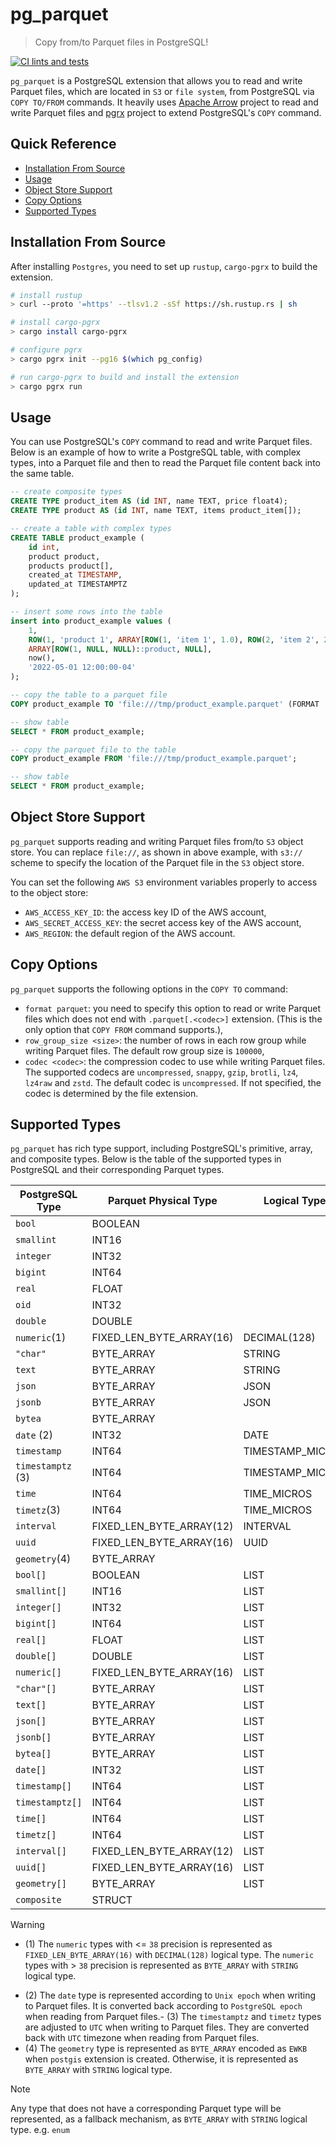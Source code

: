 # pg_parquet

> Copy from/to Parquet files in PostgreSQL!

[![CI lints and tests](https://github.com/aykut-bozkurt/pg_parquet/actions/workflows/ci.yml/badge.svg)](https://github.com/aykut-bozkurt/pg_parquet/actions/workflows/ci.yml)

`pg_parquet` is a PostgreSQL extension that allows you to read and write Parquet files, which are located in `S3` or `file system`, from PostgreSQL via `COPY TO/FROM` commands. It heavily uses [Apache Arrow](https://arrow.apache.org/rust/arrow/) project to read and write Parquet files and [pgrx](https://github.com/pgcentralfoundation/pgrx) project to extend PostgreSQL's `COPY` command.

## Quick Reference
- [Installation From Source](#installation-from-source)
- [Usage](#usage)
- [Object Store Support](#object-store-support)
- [Copy Options](#copy-options)
- [Supported Types](#supported-types)

## Installation From Source
After installing `Postgres`, you need to set up `rustup`, `cargo-pgrx` to build the extension.

```bash
# install rustup
> curl --proto '=https' --tlsv1.2 -sSf https://sh.rustup.rs | sh

# install cargo-pgrx
> cargo install cargo-pgrx

# configure pgrx
> cargo pgrx init --pg16 $(which pg_config)

# run cargo-pgrx to build and install the extension
> cargo pgrx run
```

## Usage
You can use PostgreSQL's `COPY` command to read and write Parquet files. Below is an example of how to write a PostgreSQL table, with complex types, into a Parquet file and then to read the Parquet file content back into the same table.

```sql
-- create composite types
CREATE TYPE product_item AS (id INT, name TEXT, price float4);
CREATE TYPE product AS (id INT, name TEXT, items product_item[]);

-- create a table with complex types
CREATE TABLE product_example (
    id int,
    product product,
    products product[],
    created_at TIMESTAMP,
    updated_at TIMESTAMPTZ
);

-- insert some rows into the table
insert into product_example values (
    1,
    ROW(1, 'product 1', ARRAY[ROW(1, 'item 1', 1.0), ROW(2, 'item 2', 2.0), NULL]::product_item[])::product,
    ARRAY[ROW(1, NULL, NULL)::product, NULL],
    now(),
    '2022-05-01 12:00:00-04'
);

-- copy the table to a parquet file
COPY product_example TO 'file:///tmp/product_example.parquet' (FORMAT 'parquet', CODEC 'gzip');

-- show table
SELECT * FROM product_example;

-- copy the parquet file to the table
COPY product_example FROM 'file:///tmp/product_example.parquet';

-- show table
SELECT * FROM product_example;
```

## Object Store Support
`pg_parquet` supports reading and writing Parquet files from/to `S3` object store. You can replace `file://`, as shown in above example, with `s3://` scheme to specify the location of the Parquet file in the `S3` object store.

You can set the following `AWS S3` environment variables properly to access to the object store:
- `AWS_ACCESS_KEY_ID`: the access key ID of the AWS account,
- `AWS_SECRET_ACCESS_KEY`: the secret access key of the AWS account,
- `AWS_REGION`: the default region of the AWS account.

## Copy Options
`pg_parquet` supports the following options in the `COPY TO` command:
- `format parquet`: you need to specify this option to read or write Parquet files which does not end with `.parquet[.<codec>]` extension. (This is the only option that `COPY FROM` command supports.),
- `row_group_size <size>`: the number of rows in each row group while writing Parquet files. The default row group size is `100000`,
- `codec <codec>`: the compression codec to use while writing Parquet files. The supported codecs are `uncompressed`, `snappy`, `gzip`, `brotli`, `lz4`, `lz4raw` and `zstd`. The default codec is `uncompressed`. If not specified, the codec is determined by the file extension.

## Supported Types
`pg_parquet` has rich type support, including PostgreSQL's primitive, array, and composite types. Below is the table of the supported types in PostgreSQL and their corresponding Parquet types.

| PostgreSQL Type   | Parquet Physical Type     | Logical Type     |
|-------------------|---------------------------|------------------|
| `bool`            | BOOLEAN                   |                  |
| `smallint`        | INT16                     |                  |
| `integer`         | INT32                     |                  |
| `bigint`          | INT64                     |                  |
| `real`            | FLOAT                     |                  |
| `oid`             | INT32                     |                  |
| `double`          | DOUBLE                    |                  |
| `numeric`(1)      | FIXED_LEN_BYTE_ARRAY(16)  | DECIMAL(128)     |
| `"char"`          | BYTE_ARRAY                | STRING           |
| `text`            | BYTE_ARRAY                | STRING           |
| `json`            | BYTE_ARRAY                | JSON             |
| `jsonb`           | BYTE_ARRAY                | JSON             |
| `bytea`           | BYTE_ARRAY                |                  |
| `date` (2)        | INT32                     | DATE             |
| `timestamp`       | INT64                     | TIMESTAMP_MICROS |
| `timestamptz` (3) | INT64                     | TIMESTAMP_MICROS |
| `time`            | INT64                     | TIME_MICROS      |
| `timetz`(3)       | INT64                     | TIME_MICROS      |
| `interval`        | FIXED_LEN_BYTE_ARRAY(12)  | INTERVAL         |
| `uuid`            | FIXED_LEN_BYTE_ARRAY(16)  | UUID             |
| `geometry`(4)     | BYTE_ARRAY                |                  |
| `bool[]`          | BOOLEAN                   | LIST             |
| `smallint[]`      | INT16                     | LIST             |
| `integer[]`       | INT32                     | LIST             |
| `bigint[]`        | INT64                     | LIST             |
| `real[]`          | FLOAT                     | LIST             |
| `double[]`        | DOUBLE                    | LIST             |
| `numeric[]`       | FIXED_LEN_BYTE_ARRAY(16)  | LIST             |
| `"char"[]`        | BYTE_ARRAY                | LIST             |
| `text[]`          | BYTE_ARRAY                | LIST             |
| `json[]`          | BYTE_ARRAY                | LIST             |
| `jsonb[]`         | BYTE_ARRAY                | LIST             |
| `bytea[]`         | BYTE_ARRAY                | LIST             |
| `date[]`          | INT32                     | LIST             |
| `timestamp[]`     | INT64                     | LIST             |
| `timestamptz[]`   | INT64                     | LIST             |
| `time[]`          | INT64                     | LIST             |
| `timetz[]`        | INT64                     | LIST             |
| `interval[]`      | FIXED_LEN_BYTE_ARRAY(12)  | LIST             |
| `uuid[]`          | FIXED_LEN_BYTE_ARRAY(16)  | LIST             |
| `geometry[]`      | BYTE_ARRAY                | LIST             |
| `composite`       | STRUCT                    |                  |

> [!WARNING]
> - (1) The `numeric` types with <= `38` precision is represented as `FIXED_LEN_BYTE_ARRAY(16)` with `DECIMAL(128)` logical type. The `numeric` types with > `38` precision is represented as `BYTE_ARRAY` with `STRING` logical type.
  - (2) The `date` type is represented according to `Unix epoch` when writing to Parquet files. It is converted back according to `PostgreSQL epoch` when reading from Parquet files.- (3) The `timestamptz` and `timetz` types are adjusted to `UTC` when writing to Parquet files. They are converted back with `UTC` timezone when reading from Parquet files.
  - (4) The `geometry` type is represented as `BYTE_ARRAY` encoded as `EWKB` when `postgis` extension is created. Otherwise, it is represented as `BYTE_ARRAY` with `STRING` logical type.

> [!NOTE]
> Any type that does not have a corresponding Parquet type will be represented, as a fallback mechanism, as `BYTE_ARRAY` with `STRING` logical type. e.g. `enum`
